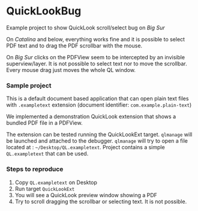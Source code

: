 # QuickLookBug
Example project to show QuickLook scroll/select bug on *Big Sur*

On *Catalina* and below, everything works fine and it is possible to select PDF text and to drag the PDF scrollbar with the mouse.

On *Big Sur* clicks on the PDFView seem to be intercepted by an invisible superview/layer. It is not possible to select text nor to move the scrollbar. Every mouse drag just moves the whole QL window.

### Sample project
This is a default document based application that can open plain text files with `.exampletext` extension (document identifier: `com.example.plain-text`)

We implemented a demonstration QuickLook extension that shows a bundled PDF file in a PDFView.

The extension can be tested running the QuickLookExt target. `qlmanage` will be launched and attached to the debugger. `qlmanage` will try to open a file located at : `~/Desktop/QL.exampletext`.
Project contains a simple `QL.exampletext` that can be used.

### Steps to reproduce

1) Copy `QL.exampletext` on Desktop
2) Run target `QuickLookExt`
3) You will see a QuickLook preview window showing a PDF
4) Try to scroll dragging the scrollbar or selecting text. It is not possible.
